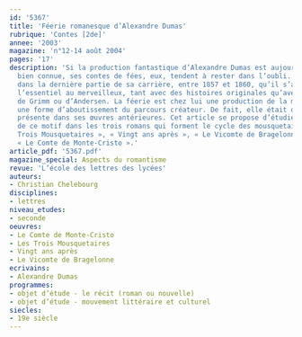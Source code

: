 ```yaml
---
id: '5367'
title: 'Féerie romanesque d’Alexandre Dumas'
rubrique: 'Contes [2de]'
annee: '2003'
magazine: 'n°12-14 août 2004'
pages: '17'
description: 'Si la production fantastique d’Alexandre Dumas est aujourd’hui assez
  bien connue, ses contes de fées, eux, tendent à rester dans l’oubli. Ce n’est que
  dans la dernière partie de sa carrière, entre 1857 et 1860, qu’il s’adonna pour
  l’essentiel au merveilleux, tant avec des histoires originales qu’avec des reprises
  de Grimm ou d’Andersen. La féerie est chez lui une production de la maturité, comme
  une forme d’aboutissement du parcours créateur. De fait, elle était discrètement
  présente dans ses œuvres antérieures. Cet article se propose d’étudier les résurgences
  de ce motif dans les trois romans qui forment le cycle des mousquetaires – « Les
  Trois Mousquetaires », « Vingt ans après », « Le Vicomte de Bragelonne » – et dans
  « Le Comte de Monte-Cristo ».'
article_pdf: '5367.pdf'
magazine_special: Aspects du romantisme
revue: 'L’école des lettres des lycées'
auteurs:
- Christian Chelebourg
disciplines:
- lettres
niveau_etudes:
- seconde
oeuvres:
- Le Comte de Monte-Cristo
- Les Trois Mousquetaires
- Vingt ans après
- Le Vicomte de Bragelonne
ecrivains:
- Alexandre Dumas
programmes:
- objet d’étude - le récit (roman ou nouvelle)
- objet d’étude - mouvement littéraire et culturel
siecles:
- 19e siècle
---
```

